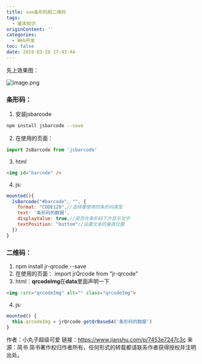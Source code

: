 ```yaml
---
title: vue条形码和二维码
tags:
  - 基本知识
originContent: ''
categories:
  - Web开发
toc: false
date: 2019-03-28 17:43:44
---
```



先上效果图：

![image.png](http://pok5gaadc.bkt.clouddn.com/Fj469wO3rqk9MbPqM0lh4bVQusYO)
<!--more-->
### 条形码：
1. 安装jsbarcode
```bash 
npm install jsbarcode --save
```
2. 在使用的页面：
```javascript
import JsBarcode from 'jsbarcode'
```

3. html
```html
<img id="barcode" />
```
4. js: 
```javascript
mounted(){            
  JsBarcode("#barcode", "", {
    format: "CODE128",//选择要使用的条形码类型                
    text: '条形码的数据',                
    displayValue: true,//是否在条形码下方显示文字                
    textPosition: "bottom"//设置文本的垂直位置            
  })                 
}
```

### 二维码：
1. npm install jr-qrcode --save
2. 在使用的页面：  import jrQrcode from "jr-qrcode"
3. html：**qrcodeImg**在**data**里面声明一下
```html
<img :src="qrcodeImg" alt="" class="qrcodeImg">
```
4. js:
```javascript
mounted() {            
  this.qrcodeImg = jrQrcode.getQrBase64('条形码的数据')        
}
```

作者：小丸子超级可爱
链接：https://www.jianshu.com/p/7453e7247c3c
来源：简书
简书著作权归作者所有，任何形式的转载都请联系作者获得授权并注明出处。